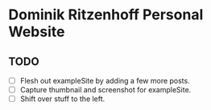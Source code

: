# Dominik Ritzenhoff Personal Website

## TODO

- [ ] Flesh out exampleSite by adding a few more posts.
- [ ] Capture thumbnail and screenshot for exampleSite.
- [ ] Shift over stuff to the left.